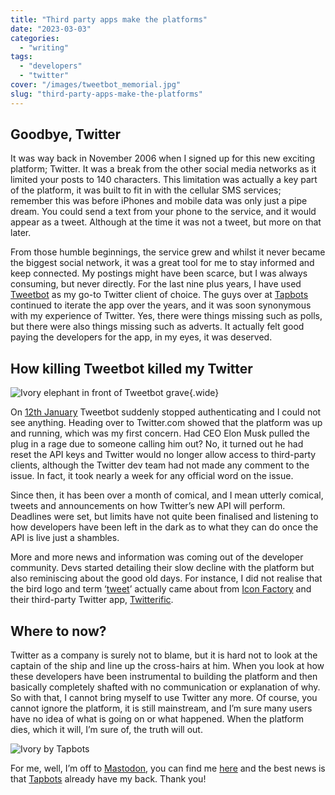 ```yaml
---
title: "Third party apps make the platforms"
date: "2023-03-03"
categories:
  - "writing"
tags:
  - "developers"
  - "twitter"
cover: "/images/tweetbot_memorial.jpg"
slug: "third-party-apps-make-the-platforms"
---
```


## Goodbye, Twitter

It was way back in November 2006 when I signed up for this new exciting platform; Twitter. It was a break from the other social media networks as it limited your posts to 140 characters. This limitation was actually a key part of the platform, it was built to fit in with the cellular SMS services; remember this was before iPhones and mobile data was only just a pipe dream. You could send a text from your phone to the service, and it would appear as a tweet. Although at the time it was not a tweet, but more on that later.

From those humble beginnings, the service grew and whilst it never became the biggest social network, it was a great tool for me to stay informed and keep connected. My postings might have been scarce, but I was always consuming, but never directly. For the last nine plus years, I have used [Tweetbot][1] as my go-to Twitter client of choice. The guys over at [Tapbots][2] continued to iterate the app over the years, and it was soon synonymous with my experience of Twitter. Yes, there were things missing such as polls, but there were also things missing such as adverts. It actually felt good paying the developers for the app, in my eyes, it was deserved.

## How killing Tweetbot killed my Twitter

![Ivory elephant in front of Tweetbot grave][image-1]{.wide}

On [12th January][3] Tweetbot suddenly stopped authenticating and I could not see anything. Heading over to Twitter.com showed that the platform was up and running, which was my first concern. Had CEO Elon Musk pulled the plug in a rage due to someone calling him out? No, it turned out he had reset the API keys and Twitter would no longer allow access to third-party clients, although the Twitter dev team had not made any comment to the issue. In fact, it took nearly a week for any official word on the issue.

Since then, it has been over a month of comical, and I mean utterly comical, tweets and announcements on how Twitter’s new API will perform. Deadlines were set, but limits have not quite been finalised and listening to how developers have been left in the dark as to what they can do once the API is live just a shambles.

More and more news and information was coming out of the developer community. Devs started detailing their slow decline with the platform but also reminiscing about the good old days. For instance, I did not realise that the bird logo and term ‘[tweet][4]’ actually came about from [Icon Factory][5] and their third-party Twitter app, [Twitterific][6].

## Where to now?

Twitter as a company is surely not to blame, but it is hard not to look at the captain of the ship and line up the cross-hairs at him. When you look at how these developers have been instrumental to building the platform and then basically completely shafted with no communication or explanation of why. So with that, I cannot bring myself to use Twitter any more. Of course, you cannot ignore the platform, it is still mainstream, and I’m sure many users have no idea of what is going on or what happened. When the platform dies, which it will, I’m sure of, the truth will out.

![Ivory by Tapbots][image-2]

For me, well, I’m off to [Mastodon][7], you can find me [here][8] and the best news is that [Tapbots][9] already have my back. Thank you!

[1]:	https://tapbots.com/tweetbot/
[2]:	https://tapbots.com
[3]:	https://blog.iconfactory.com/2023/01/state-of-the-twitterverse/
[4]:	https://daringfireball.net/thetalkshow/2023/01/19/ep-367
[5]:	https://iconfactory.com
[6]:	https://twitterrific.com/beyond
[7]:	https://mastodon.social/@FunkyLarma
[8]:	https://mastodon.social/@FunkyLarma
[9]:	https://tapbots.com/ivory/

[image-1]:	/images/tweetbot_memorial.jpg
[image-2]:	/images/ivory.jpeg
